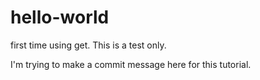 # hello-world
first time using get. This is a test only.

I'm trying to make a commit message here for this tutorial.
